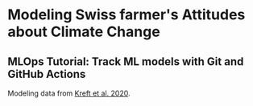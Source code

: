 # Modeling Swiss farmer's Attitudes about Climate Change

## MLOps Tutorial: Track ML models with Git and GitHub Actions

Modeling data from [Kreft et al. 2020](https://www.sciencedirect.com/science/article/pii/S2352340920303048).
